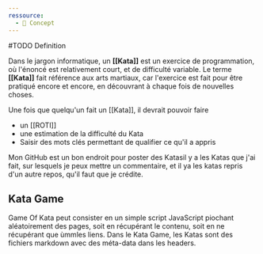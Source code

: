 ```yaml
---
ressource:
  - 🧠 Concept
---
```


#TODO Definition

Dans le jargon informatique, un **[[Kata]]** est un exercice de programmation, où l'énoncé est relativement court, et de difficulté variable. Le terme **[[Kata]]** fait référence aux arts martiaux, car l'exercice est fait pour être pratiqué encore et encore, en découvrant à chaque fois de nouvelles choses.


Une fois que quelqu'un fait un [[Kata]], il devrait pouvoir faire
- un [[ROTI]]
- une estimation de la difficulté du Kata
- Saisir des mots clés permettant de qualifier ce qu'il a appris 

Mon GitHub est un bon endroit pour poster des Katasil y a les Katas que j'ai fait, sur lesquels je peux mettre un commentaire, et il ya les katas repris d'un autre repos, qu'il faut que je crédite.   

## Kata Game
Game Of Kata peut consister en un simple script JavaScript piochant aléatoirement des pages, soit en récupérant le contenu, soit en ne récupérant que ùmmles liens.
Dans le Kata Game, les Katas sont des fichiers markdown avec des méta-data dans les headers.
